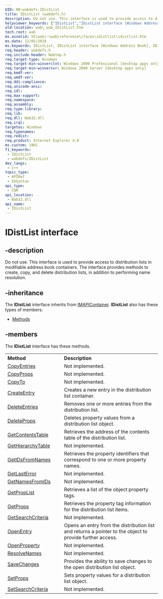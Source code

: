 ```yaml
---
UID: NN:wabdefs.IDistList
title: IDistList (wabdefs.h)
description: Do not use. This interface is used to provide access to distribution lists in modifiable address book containers. The interface provides methods to create, copy, and delete distribution lists, in addition to performing name resolution.
helpviewer_keywords: ["IDistList","IDistList interface [Windows Address Book]","IDistList interface [Windows Address Book]","described","_wab_IDistList","wab._wab_IDistList","wabdefs/IDistList"]
old-location: wab\_wab_IDistList.htm
tech.root: wab
ms.assetid: VS|wab|~\wab\reference\ifaces\idistlist\idistlist.htm
ms.date: 12/05/2018
ms.keywords: IDistList, IDistList interface [Windows Address Book], IDistList interface [Windows Address Book],described, _wab_IDistList, wab._wab_IDistList, wabdefs/IDistList
req.header: wabdefs.h
req.include-header: Wabtmp.h
req.target-type: Windows
req.target-min-winverclnt: Windows 2000 Professional [desktop apps only]
req.target-min-winversvr: Windows 2000 Server [desktop apps only]
req.kmdf-ver: 
req.umdf-ver: 
req.ddi-compliance: 
req.unicode-ansi: 
req.idl: 
req.max-support: 
req.namespace: 
req.assembly: 
req.type-library: 
req.lib: 
req.dll: Wab32.dll
req.irql: 
targetos: Windows
req.typenames: 
req.redist: 
req.product: Internet Explorer 4.0
ms.custom: 19H1
f1_keywords:
 - IDistList
 - wabdefs/IDistList
dev_langs:
 - c++
topic_type:
 - APIRef
 - kbSyntax
api_type:
 - COM
api_location:
 - Wab32.dll
api_name:
 - IDistList
---
```


# IDistList interface


## -description

Do not use. This interface is used to provide access to distribution lists in modifiable address book containers. The interface provides methods to create, copy, and delete distribution lists, in addition to performing name resolution.

## -inheritance

The <b xmlns:loc="http://microsoft.com/wdcml/l10n">IDistList</b> interface inherits from <a href="https://docs.microsoft.com/previous-versions/office/developer/office-2007/cc839817(v=office.12)">IMAPIContainer</a>. <b>IDistList</b> also has these types of members:
<ul>
<li><a href="https://docs.microsoft.com/">Methods</a></li>
</ul>

## -members

The <b>IDistList</b> interface has these methods.
<table class="members" id="memberListMethods">
<tr>
<th align="left" width="37%">Method</th>
<th align="left" width="63%">Description</th>
</tr>
<tr data="declared;">
<td align="left" width="37%">
<a href="https://docs.microsoft.com/previous-versions/windows/desktop/wab/-wab-idistlist-copyentries">CopyEntries</a>
</td>
<td align="left" width="63%">
Not implemented.

</td>
</tr>
<tr data="declared;">
<td align="left" width="37%">
<a href="https://docs.microsoft.com/previous-versions/windows/desktop/wab/-wab-idistlist-copyprops">CopyProps</a>
</td>
<td align="left" width="63%">
Not implemented.

</td>
</tr>
<tr data="declared;">
<td align="left" width="37%">
<a href="https://docs.microsoft.com/previous-versions/windows/desktop/wab/-wab-idistlist-copyto">CopyTo</a>
</td>
<td align="left" width="63%">
Not implemented.

</td>
</tr>
<tr data="declared;">
<td align="left" width="37%">
<a href="https://docs.microsoft.com/previous-versions/windows/desktop/wab/-wab-idistlist-createentry">CreateEntry</a>
</td>
<td align="left" width="63%">
Creates a new entry in the distribution list container.

</td>
</tr>
<tr data="declared;">
<td align="left" width="37%">
<a href="https://docs.microsoft.com/previous-versions/windows/desktop/wab/-wab-idistlist-deleteentries">DeleteEntries</a>
</td>
<td align="left" width="63%">
Removes one or more entries from the distribution list.

</td>
</tr>
<tr data="declared;">
<td align="left" width="37%">
<a href="https://docs.microsoft.com/previous-versions/windows/desktop/wab/-wab-idistlist-deleteprops">DeleteProps</a>
</td>
<td align="left" width="63%">
Deletes property values from a distribution list object.

</td>
</tr>
<tr data="declared;">
<td align="left" width="37%">
<a href="https://docs.microsoft.com/previous-versions/windows/desktop/wab/-wab-idistlist-getcontentstable">GetContentsTable</a>
</td>
<td align="left" width="63%">
Retrieves the address of the contents table of the distribution list.

</td>
</tr>
<tr data="declared;">
<td align="left" width="37%">
<a href="https://docs.microsoft.com/previous-versions/windows/desktop/wab/-wab-idistlist-gethierarchytable">GetHierarchyTable</a>
</td>
<td align="left" width="63%">
Not implemented.

</td>
</tr>
<tr data="declared;">
<td align="left" width="37%">
<a href="https://docs.microsoft.com/previous-versions/windows/desktop/wab/-wab-idistlist-getidsfromnames">GetIDsFromNames</a>
</td>
<td align="left" width="63%">
Retrieves the property identifiers that correspond to one or more property names.

</td>
</tr>
<tr data="declared;">
<td align="left" width="37%">
<a href="https://docs.microsoft.com/previous-versions/windows/desktop/wab/-wab-idistlist-getlasterror">GetLastError</a>
</td>
<td align="left" width="63%">
Not implemented.

</td>
</tr>
<tr data="declared;">
<td align="left" width="37%">
<a href="https://docs.microsoft.com/previous-versions/windows/desktop/wab/-wab-idistlist-getnamesfromids">GetNamesFromIDs</a>
</td>
<td align="left" width="63%">
Not implemented.

</td>
</tr>
<tr data="declared;">
<td align="left" width="37%">
<a href="https://docs.microsoft.com/previous-versions/windows/desktop/wab/-wab-idistlist-getproplist">GetPropList</a>
</td>
<td align="left" width="63%">
Retrieves a list of the object property tags.
		

</td>
</tr>
<tr data="declared;">
<td align="left" width="37%">
<a href="https://docs.microsoft.com/previous-versions/windows/desktop/wab/-wab-idistlist-getprops">GetProps</a>
</td>
<td align="left" width="63%">
Retrieves the property tag information for the distribution list items.

</td>
</tr>
<tr data="declared;">
<td align="left" width="37%">
<a href="https://docs.microsoft.com/previous-versions/windows/desktop/wab/-wab-idistlist-getsearchcriteria">GetSearchCriteria</a>
</td>
<td align="left" width="63%">
Not implemented.

</td>
</tr>
<tr data="declared;">
<td align="left" width="37%">
<a href="https://docs.microsoft.com/previous-versions/windows/desktop/wab/-wab-idistlist-openentry">OpenEntry</a>
</td>
<td align="left" width="63%">
Opens an entry from the distribution list and returns a pointer to the object to provide further access.

</td>
</tr>
<tr data="declared;">
<td align="left" width="37%">
<a href="https://docs.microsoft.com/previous-versions/windows/desktop/wab/-wab-idistlist-openproperty">OpenProperty</a>
</td>
<td align="left" width="63%">
Not implemented.

</td>
</tr>
<tr data="declared;">
<td align="left" width="37%">
<a href="https://docs.microsoft.com/previous-versions/windows/desktop/wab/-wab-idistlist-resolvenames">ResolveNames</a>
</td>
<td align="left" width="63%">
Not implemented.

</td>
</tr>
<tr data="declared;">
<td align="left" width="37%">
<a href="https://docs.microsoft.com/previous-versions/windows/desktop/wab/-wab-idistlist-savechanges">SaveChanges</a>
</td>
<td align="left" width="63%">
Provides the ability to save changes to the open distribution list object.

</td>
</tr>
<tr data="declared;">
<td align="left" width="37%">
<a href="https://docs.microsoft.com/previous-versions/windows/desktop/wab/-wab-idistlist-setprops">SetProps</a>
</td>
<td align="left" width="63%">
Sets property values for a distribution list object.

</td>
</tr>
<tr data="declared;">
<td align="left" width="37%">
<a href="https://docs.microsoft.com/previous-versions/windows/desktop/wab/-wab-idistlist-setsearchcriteria">SetSearchCriteria</a>
</td>
<td align="left" width="63%">
Not implemented.

</td>
</tr>
</table>


